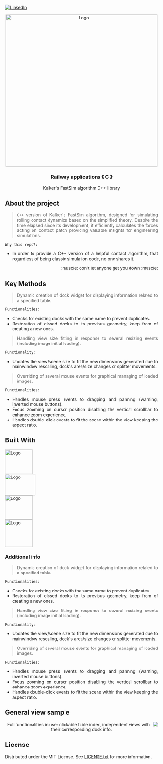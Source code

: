 [![LinkedIn][linkedin-shield]][linkedin-url]

<!-- PROJECT LOGO -->
<div align="center">
  <a align="center">
    <img src="https://github.com/criogenox/D-Technical-Railway-Data-Viewer-from-SQLitedb/assets/53323058/55f51d41-fda0-4161-881c-8144ad315c00.png" alt="Logo" width="500">
  </a>
  <h3 align="center">Railway applications &#x300A; C &#x300B;</h3>
  <p align="center">
    Kalker's FastSim algorithm C++ library
  </p>
</div>

## About the project

<div align="justify">
  <p>
  
> `C++` version of Kalker's FastSim algorithm, designed for simulating rolling contact dynamics based on the simplified theory. Despite the time elapsed since its development, it efficiently calculates the forces acting on contact patch providing valuable insights for engineering simulations.

`Why this repo?:`
- In order to provide a C++ version of a helpful contact algorithm, that regardless of being classic simulation code, no one shares it.
   
   </p>
       <p align="right">
    :muscle: don't let anyone get you down :muscle:
  </p> 
   <div>

## Key Methods

<div align="justify">
  <p>

> Dynamic creation of dock widget for displaying information related to a specified table.

`Functionalities:`
- Checks for existing docks with the same name to prevent duplicates.
- Restoration of closed docks to its previous geometry, keep from of creating a new ones.

> Handling view size fitting in response to several resizing events (including image initial loading).

`Functionality:`
- Updates the view/scene size to fit the new dimensions generated due to mainwindow rescaling, dock's area/size changes or splitter movements.

> Overriding of several mouse events for graphical managing of loaded images.

`Functionalities:`
- Handles mouse press events to dragging and panning (warning, inverted mouse buttons).
- Focus zooming on cursor position disabling the vertical scrollbar to enhance zoom experience.
- Handles double-click events to fit the scene within the view keeping the aspect ratio.
   </p>
   <div>

## Built With

<div style="display: flex; flex-direction: column; align=center">
    <img class="img"src="https://github.com/criogenox/B_ECC-Cpp-version_plot-capabilities_noGUI/assets/53323058/1fdf2d22-fb04-45aa-9db0-8bd973942914.png" alt="Logo" width="90" height="80"/>
    <img class="img"src="https://github.com/criogenox/B_ECC-Cpp-version_plot-capabilities_noGUI/assets/53323058/2f5ceb09-8f4a-4064-a783-8018066c755e.png" alt="Logo" width="100" height="70"/>
    <img class="img"src="https://github.com/criogenox/B_ECC-Cpp-version_plot-capabilities_noGUI/assets/53323058/6870b0b2-403c-49da-b745-5714b08f4a73.png" alt="Logo" width="90" height="80"/>
    <img class="img"src="https://github.com/criogenox/B_ECC-Cpp-version_plot-capabilities_noGUI/assets/53323058/7f7c66db-97e3-49a1-92d9-df41500b54ae.png" alt="Logo" width="90" height="90"/>
</div>

### Additional info

<div align="justify">
  <p>

> Dynamic creation of dock widget for displaying information related to a specified table.

`Functionalities:`
- Checks for existing docks with the same name to prevent duplicates.
- Restoration of closed docks to its previous geometry, keep from of creating a new ones.

> Handling view size fitting in response to several resizing events (including image initial loading).

`Functionality:`
- Updates the view/scene size to fit the new dimensions generated due to mainwindow rescaling, dock's area/size changes or splitter movements.

> Overriding of several mouse events for graphical managing of loaded images.

`Functionalities:`
- Handles mouse press events to dragging and panning (warning, inverted mouse buttons).
- Focus zooming on cursor position disabling the vertical scrollbar to enhance zoom experience.
- Handles double-click events to fit the scene within the view keeping the aspect ratio.
   </p>
   <div>

##  General view sample

<div align="justify"> 
  <!-- <img align="right" src="https://user-images.githubusercontent.com/53323058/230650942-4c2e0ad4-2d52-46fe-aa67-8860c642e5f6.png" width="500"> -->
<img align="right" src="https://github.com/criogenox/D-Technical-Railway-Data-Viewer-from-SQLitedb/assets/53323058/8f6aca0c-716b-4f33-9a34-3e455d366d25.png">
   </p>
       <p align="center">
Full functionalities in use:  clickable table index, independent views with their corresponding dock info.
  </p> 
</div>

<!-- LICENSE -->
## License

Distributed under the MIT License. See [LICENSE.txt][license-url] for more information.

<!-- MARKDOWN LINKS & IMAGES -->
<!-- https://www.markdownguide.org/basic-syntax/#reference-style-links -->
[linkedin-shield]: https://user-images.githubusercontent.com/53323058/230575198-fa1acbf4-8f82-4d8e-b245-3979276bc240.png
[linkedin-url]: https://www.linkedin.com/in/criogenox/
[qtdarktheme-url]: https://github.com/keshav-sahu7/qt-dark-theme
[license-url]: https://github.com/criogenox/D-Technical-Railway-Data-Viewer-from-SQLitedb/tree/main?tab=MIT-1-ov-file
